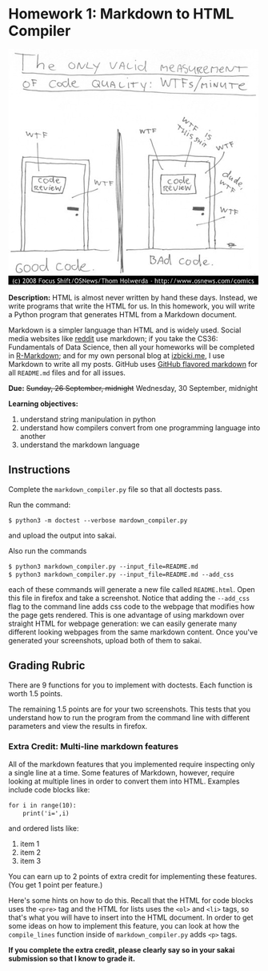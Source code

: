 # Homework 1: Markdown to HTML Compiler

![wtf_comic](wtf.jpg)

**Description:** 
HTML is almost never written by hand these days.
Instead, we write programs that write the HTML for us.
In this homework, you will write a Python program that generates HTML from a Markdown document.

Markdown is a simpler language than HTML and is widely used.
Social media websites like [reddit](https://www.reddit.com/wiki/markdown) use markdown;
if you take the CS36: Fundamentals of Data Science, then all your homeworks will be completed in [R-Markdown](https://rmarkdown.rstudio.com/);
and for my own personal blog at [izbicki.me](https://izbicki.me), I use Markdown to write all my posts.
GitHub uses [GitHub flavored markdown](https://guides.github.com/features/mastering-markdown/) for all `README.md` files and for all issues.

**Due:** 
~~Sunday, 26 September, midnight~~
Wednesday, 30 September, midnight

**Learning objectives:**

1. understand string manipulation in python
1. understand how compilers convert from one programming language into another
1. understand the markdown language

## Instructions

Complete the `markdown_compiler.py` file so that all doctests pass.

Run the command:
```
$ python3 -m doctest --verbose mardown_compiler.py
```
and upload the output into sakai.

Also run the commands
```
$ python3 markdown_compiler.py --input_file=README.md
$ python3 markdown_compiler.py --input_file=README.md --add_css
```
each of these commands will generate a new file called `README.html`.
Open this file in firefox and take a screenshot.
Notice that adding the `--add_css` flag to the command line adds css code to the webpage that modifies how the page gets rendered.
This is one advantage of using markdown over straight HTML for webpage generation:
we can easily generate many different looking webpages from the same markdown content.
Once you've generated your screenshots, upload both of them to sakai.

## Grading Rubric

There are 9 functions for you to implement with doctests.
Each function is worth 1.5 points.

The remaining 1.5 points are for your two screenshots.
This tests that you understand how to run the program from the command line with different parameters and view the results in firefox.

### Extra Credit: Multi-line markdown features

All of the markdown features that you implemented require inspecting only a single line at a time.
Some features of Markdown, however, require looking at multiple lines in order to convert them into HTML.
Examples include code blocks like:
```
for i in range(10):
    print('i=',i)
```
and ordered lists like:
1. item 1
1. item 2
1. item 3

You can earn up to 2 points of extra credit for implementing these features.
(You get 1 point per feature.)

Here's some hints on how to do this.
Recall that the HTML for code blocks uses the `<pre>` tag 
and the HTML for lists uses the `<ol>` 
and `<li>` tags,
so that's what you will have to insert into the HTML document.
In order to get some ideas on how to implement this feature,
you can look at how the  `compile_lines` function 
inside of `markdown_compiler.py` 
adds `<p>` tags.

**If you complete the extra credit, please clearly say so in your sakai submission so that I know to grade it.**
